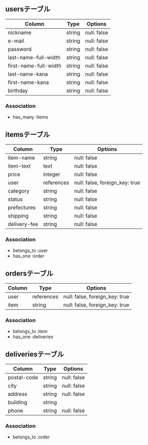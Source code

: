 ## usersテーブル

| Column                 | Type       | Options     |
| ---------------------- | ---------- | ----------- |
| nickname               | string     | null: false |
| e-mail                 | string     | null: false |
| password               | string     | null: false |
| last-name-full-width   | string     | null: false |
| first-name-full-width  | string     | null: false |
| last-name-kana         | string     | null: false |
| first-name-kana        | string     | null: false |
| birthday               | string     | null: false |

### Association
- has_many :items

## itemsテーブル

| Column       | Type       | Options                        |
| ------------ | ---------- | ------------------------------ |
| item-name    | string     | null: false                    |
| item-text    | text       | null: false                    |
| price        | integer    | null: false                    |
| user         | references | null: false, foreign_key: true |
| category     | string     | null: false                    |
| status       | string     | null: false                    |
| prefectures  | string     | null: false                    |
| shipping     | string     | null: false                    |
| delivery-fee | string     | null: false                    |

### Association
- belongs_to :user
- has_one :order

## ordersテーブル

| Column      | Type       | Options                        |
| ----------- | ---------- | ------------------------------ |
| user        | references | null: false, foreign_key: true |
| item        | string     | null: false, foreign_key: true |

### Association
- belongs_to :item
- has_one :deliveries

## deliveriesテーブル

| Column      | Type       | Options                        |
| ----------- | ---------- | ------------------------------ |
| postal-code | string     | null: false                    |
| city        | string     | null: false                    |
| address     | string     | null: false                    |
| building    | string     |                                |
| phone       | string     | null: false                    |

### Association
- belongs_to :order
